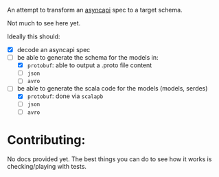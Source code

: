 An attempt to transform an [asyncapi](https://www.asyncapi.com/docs/specifications/2.0.0) spec to a target schema.

Not much to see here yet.

Ideally this should:
- [x] decode an asyncapi spec
- [ ] be able to generate the schema for the models in:
    - [x] `protobuf`: able to output a .proto file content
    - [ ] `json`
    - [ ] `avro` 
- [ ] be able to generate the scala code for the models (models, serdes)
    - [x] `protobuf`: done via `scalapb`
    - [ ] `json`
    - [ ] `avro`

# Contributing:

No docs provided yet. 
The best things you can do to see how it works is checking/playing with tests.
